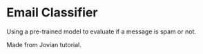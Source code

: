 # Email Classifier
Using a pre-trained model to evaluate if a message is spam or not.

Made from Jovian tutorial.
